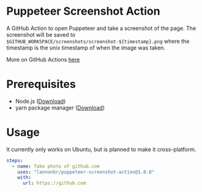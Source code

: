# Puppeteer Screenshot Action

A GitHub Action to open Puppeteer and take a screenshot of the page. The screenshot will be saved to `$GITHUB_WORKSPACE/screenshots/screenshot-${timestamp}.png` where the timestamp is the unix timestamp of when the image was taken.

More on GitHub Actions [here](https://github.com/features/actions)

# Prerequisites

- Node.js ([Download](https://nodejs.org/en/download/))
- yarn package manager ([Download](https://yarnpkg.com/lang/en/docs/install))

# Usage

It currently only works on Ubuntu, but is planned to make it cross-platform.

```yaml
steps:
  - name: Take photo of github.com
    uses: "lannonbr/puppeteer-screenshot-action@1.0.0"
    with:
      url: https://github.com
```

